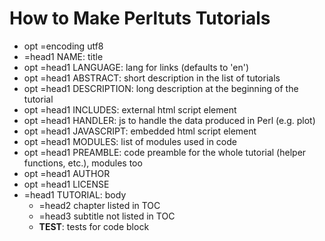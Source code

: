 How to Make Perltuts Tutorials
==============================

* opt =encoding utf8
* =head1 NAME: title
* opt =head1 LANGUAGE: lang for links (defaults to 'en')
* opt =head1 ABSTRACT: short description in the list of tutorials
* opt =head1 DESCRIPTION: long description at the beginning of the tutorial
* opt =head1 INCLUDES: external html script element
* opt =head1 HANDLER: js to handle the data produced in Perl (e.g. plot)
* opt =head1 JAVASCRIPT: embedded html script element
* opt =head1 MODULES: list of modules used in code
* opt =head1 PREAMBLE: code preamble for the whole tutorial (helper functions, etc.), modules too
* opt =head1 AUTHOR
* opt =head1 LICENSE
* =head1 TUTORIAL: body
  * =head2 chapter listed in TOC
  * =head3 subtitle not listed in TOC
  * __TEST__: tests for code block
